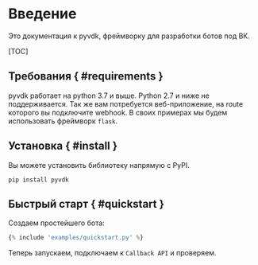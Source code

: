 # Введение
Это документация к pyvdk, фреймворку для разработки ботов под ВК.

[TOC]

## Требования { #requirements }
pyvdk работает на python 3.7 и выше. Python 2.7 и ниже не поддерживается.
Так же вам потребуется веб-приложение, на route которого вы подключите webhook. В своих примерах мы будем использовать фреймворк `flask`.

## Установка { #install }
Вы можете установить библиотеку напрямую с PyPI.
```
pip install pyvdk
```

## Быстрый старт { #quickstart }
Создаем простейшего бота:
```python
{% include 'examples/quickstart.py' %}
```
Теперь запускаем, подключаем к `Callback API` и проверяем.

